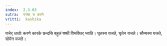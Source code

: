 ```yaml
---
index:  2.3.63
sutra:  यजेश् च करणे
vritti:  kashika 
---
```


यजेर् धातोः करणे कारके छन्दसि बहुलं षष्थी विभक्तिर् भवति। घृतस्य यजते, घृतेन यजते। सौम्यस्य यजते, सोमेन यजते।

